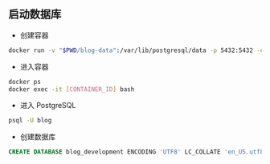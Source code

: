 ## 启动数据库

- 创建容器

```bash
docker run -v "$PWD/blog-data":/var/lib/postgresql/data -p 5432:5432 -e POSTGRES_USER=blog -e POSTGRES_HOST_AUTH_METHOD=trust -d postgres:12.2
```

- 进入容器

```bash
docker ps
docker exec -it [CONTAINER_ID] bash
```

- 进入 PostgreSQL

```bash
psql -U blog
```

- 创建数据库

```sql
CREATE DATABASE blog_development ENCODING 'UTF8' LC_COLLATE 'en_US.utf8' LC_CTYPE 'en_US.utf8';
```
